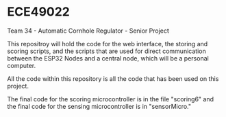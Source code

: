 # ECE49022
Team 34 - Automatic Cornhole Regulator - Senior Project

This repositroy will hold the code for the web interface, the storing and scoring scripts, and the scripts that are used for direct communication between the ESP32 Nodes and a central node, which will be a personal computer. 

All the code within this repository is all the code that has been used on this project.

The final code for the scoring microcontroller is in the file "scoring6" and the final code for the sensing microcontroller is in "sensorMicro."
